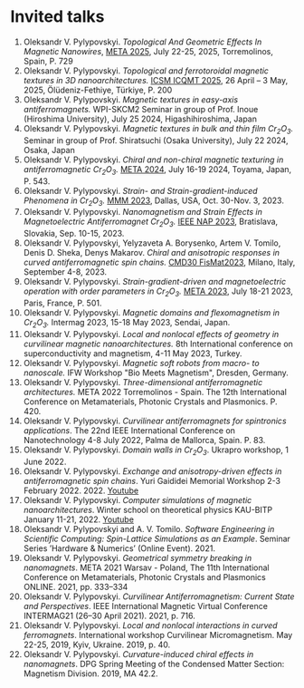 # Invited talks

1. Oleksandr V. Pylypovskyi. _Topological And Geometric Effects In Magnetic Nanowires_, [META 2025](https://metaconferences.org/META25/files/meta25_proceedings.pdf), July 22-25, 2025, Torremolinos, Spain, P. 729
1. Oleksandr V. Pylypovskyi. _Topological and ferrotoroidal magnetic textures in 3D nanoarchitectures._ [ICSM ICQMT 2025](https://icsmforever.org/), 26 April – 3 May, 2025, Ölüdeniz-Fethiye, Türkiye, P. 200
1. Oleksandr V. Pylypovskyi. _Magnetic textures in easy-axis antiferromagnets._ WPI-SKCM2 Seminar in group of Prof. Inoue (Hiroshima University), July 25 2024, Higashihiroshima, Japan
1. Oleksandr V. Pylypovskyi. _Magnetic textures in bulk and thin film Cr<sub>2</sub>O<sub>3</sub>._ Seminar in group of Prof. Shiratsuchi (Osaka University), July 22 2024, Osaka, Japan
1. Oleksandr V. Pylypovskyi. _Chiral and non-chiral magnetic texturing in antiferromagnetic Cr<sub>2</sub>O<sub>3</sub>._ [META 2024](https://metaconferences.org/META24/index.php/META/index), July 16-19 2024, Toyama, Japan, P. 543.
1. Oleksandr V. Pylypovskyi. _Strain- and Strain-gradient-induced Phenomena in Cr<sub>2</sub>O<sub>3</sub>._ [MMM 2023](https://2023.magnetism.org/program-overview ), Dallas, USA, Oct. 30-Nov. 3, 2023.
1. Oleksandr V. Pylypovskyi. _Nanomagnetism and Strain Effects in Magnetoelectric Antiferromagnet Cr<sub>2</sub>O<sub>3</sub>._ [IEEE NAP 2023](https://submission.ieeenap.org/site/submission.html?id=0551), Bratislava, Slovakia, Sep. 10-15, 2023.
1. Oleksandr V. Pylypovskyi, Yelyzaveta A. Borysenko, Artem V. Tomilo, Denis D. Sheka, Denys Makarov. _Chiral and anisotropic responses in curved antiferromagnetic spin chains._ [CMD30 FisMat2023](https://eventi.cnism.it/cmd30-fismat/submission/view/1365902726993910016),  Milano, Italy, September 4-8, 2023.
1. Oleksandr V. Pylypovskyi. _Strain-gradient-driven and magnetoelectric operation with order parameters in Cr<sub>2</sub>O<sub>3</sub>._ [META 2023](https://metaconferences.org/META23/index.php/META/proceeding), July 18-21 2023, Paris, France, P. 501.
1. Oleksandr V. Pylypovskyi. _Magnetic domains and flexomagnetism in Cr<sub>2</sub>O<sub>3</sub>._ Intermag 2023, 15-18 May 2023, Sendai, Japan.
1. Oleksandr V. Pylypovskyi. _Local and nonlocal effects of geometry in curvilinear magnetic nanoarchitectures._ 8th International conference on superconductivity and magnetism, 4-11 May 2023, Turkey.
1. Oleksandr V. Pylypovskyi. _Magnetic soft robots from macro- to nanoscale._ IFW Workshop "Bio Meets Magnetism", Dresden, Germany.
1. Oleksandr V. Pylypovskyi. _Three-dimensional antiferromagnetic architectures._ META 2022 Torremolinos - Spain. The 12th International Conference on Metamaterials, Photonic Crystals and Plasmonics. P. 420.
1. Oleksandr V. Pylypovskyi. _Curvilinear antiferromagnets for spintronics applications_. The 22nd IEEE International Conference on Nanotechnology 4-8 July 2022, Palma de Mallorca, Spain. P. 83.
1. Oleksandr V. Pylypovskyi. _Domain walls in Cr<sub>2</sub>O<sub>3</sub>_. Ukrapro workshop, 1 June 2022.
1. Oleksandr V. Pylypovskyi. _Exchange and anisotropy-driven effects in antiferromagnetic spin chains_. Yuri Gaididei Memorial Workshop 2-3 February 2022. 2022. [Youtube](https://www.youtube.com/watch?v=0jkWp5Hk72Y)
1. Oleksandr V. Pylypovskyi. _Computer simulations of magnetic nanoarchitectures_. Winter school on theoretical physics KAU-BITP January 11-21, 2022. [Youtube](https://www.youtube.com/watch?v=gieihqOprSA)
1. Oleksandr V. Pylypovskyi and A. V. Tomilo. _Software Engineering in Scientific Computing: Spin-Lattice Simulations as an Example_. Seminar Series ’Hardware & Numerics’ (Online Event). 2021.
1. Oleksandr V. Pylypovskyi. _Geometrical symmetry breaking in nanomagnets_. META 2021 Warsav - Poland, The 11th International Conference on Metamaterials, Photonic Crystals and Plasmonics ONLINE. 2021, pp. 333–334
1. Oleksandr V. Pylypovskyi. _Curvilinear Antiferromagnetism: Current State and Perspectives_. IEEE International Magnetic Virtual Conference INTERMAG21 (26–30 April 2021). 2021, p. 716.
1. Oleksandr V. Pylypovskyi. _Local and nonlocal interactions in curved ferromagnets_. International workshop Curvilinear Micromagnetism. May 22-25, 2019, Kyiv, Ukraine. 2019, p. 40.
1. Oleksandr V. Pylypovskyi. _Curvature-induced chiral effects in nanomagnets_. DPG Spring Meeting of the Condensed Matter Section: Magnetism Division. 2019, MA 42.2.
